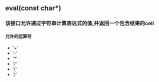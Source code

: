 ## eval(const char*)
### 该接口允许通过字符串计算表达式的值,并返回一个包含结果的cell
#### 允许的运算符
* '+'
* '-'
* '*'
* '/'
* '('
* ')'
